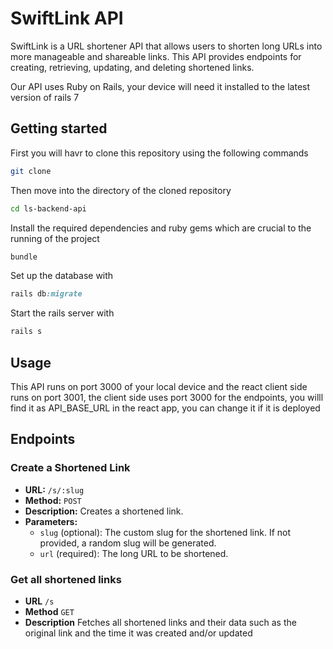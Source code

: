 # SwiftLink API

SwiftLink is a URL shortener API that allows users to shorten long URLs into more manageable and shareable links. This API provides endpoints for creating, retrieving, updating, and deleting shortened links.

Our API uses Ruby on Rails, your device will need it installed to the latest version of rails 7
## Getting started
First you will havr to clone this repository using the following commands
```bash
git clone
```
Then move into the directory of the cloned repository
```bash
cd ls-backend-api
```
Install the required dependencies and ruby gems which are crucial to the running of the project
```bash
bundle
```
Set up the database with 
```ruby
rails db:migrate
```

Start the rails server with 
```ruby
rails s
```

## Usage
This API runs on port 3000 of your local device and the react client side runs on port 3001, the client side uses port 3000 for the endpoints, you willl find it as API_BASE_URL in the react app, you can change it if it is deployed

## Endpoints

### Create a Shortened Link

- **URL:** `/s/:slug`
- **Method:** `POST`
- **Description:** Creates a shortened link.
- **Parameters:**
  - `slug` (optional): The custom slug for the shortened link. If not provided, a random slug will be generated.
  - `url` (required): The long URL to be shortened.


### Get all shortened links
- **URL** `/s`
- **Method** `GET`
- **Description** Fetches all shortened links and their data such as the original link and the time it was created and/or updated




